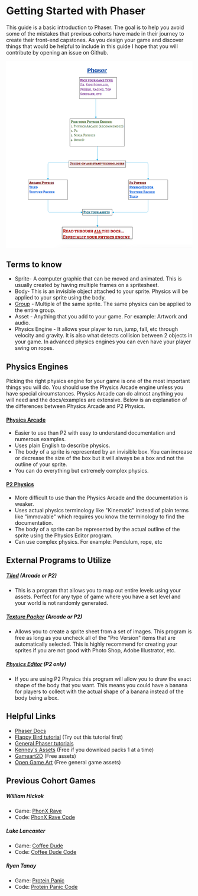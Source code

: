 # Getting Started with Phaser

This guide is a basic introduction to Phaser. The goal is to help you avoid some of the mistakes that previous cohorts have made in their journey to create their front-end capstones. As you design your game and discover things that would be helpful to include in this guide I hope that you will contribute by opening an issue on Github.

![Phaser_Guide](https://raw.githubusercontent.com/Jessicashinjo/Phaser_Guide/master/Images/Phaser_Map.png)

## Terms to know
 - Sprite- A computer graphic that can be moved and animated. This is usually created by having multiple frames on a spritesheet.
 - Body- This is an invisible object attached to your sprite. Physics will be applied to your sprite using the body.
 - [Group](http://phaser.io/docs/2.6.0/Phaser.Group.html) - Multiple of the same sprite. The same physics can be applied to the entire group.
 - Asset - Anything that you add to your game. For example: Artwork and audio.
 - Physics Engine - It allows your player to run, jump, fall, etc through velocity and gravity. It is also what detects collision between 2 objects in your game. In advanced physics engines you can even have your player swing on ropes.

## Physics Engines

Picking the right physics engine for your game is one of the most important things you will do. You should use the Physics Arcade engine unless you have special circumstances. Physics Arcade can do almost anything you will need and the docs/examples are extensive. Below is an explanation of the differences between Physics Arcade and P2 Physics.

#### [Physics Arcade](http://phaser.io/docs/2.6.0/Phaser.Physics.Arcade.html)
 - Easier to use than P2 with easy to understand documentation and numerous examples.
 - Uses plain English to describe physics.
 - The body of a sprite is represented by an invisible box. You can increase or decrease the size of the box but it will always be a box and not the outline of your sprite.
 - You can do everything but extremely complex physics.

#### [P2 Physics](http://phaser.io/docs/2.6.0/Phaser.Physics.P2.html)
 - More difficult to use than the Physics Arcade and the documentation is weaker.
 - Uses actual physics terminology like "Kinematic" instead of plain terms like "immovable" which requires you know the terminology to find the documentation.
 - The body of a sprite can be represented by the actual outline of the sprite using the Physics Editor program.
 - Can use complex physics. For example: Pendulum, rope, etc

## External Programs to Utilize
##### [Tiled](http://www.mapeditor.org/) (Arcade or P2)
 - This is a program that allows you to map out entire levels using your assets. Perfect for any type of game where you have a set level and your world is not randomly generated.

##### [Texture Packer](https://www.codeandweb.com/texturepacker) (Arcade or P2)
 - Allows you to create a sprite sheet from a set of images. This program is free as long as you uncheck all of the "Pro Version" items that are automatically selected. This is highly recommend for creating your sprites if you are not good with Photo Shop, Adobe Illustrator, etc.

##### [Physics Editor](https://www.codeandweb.com/physicseditor) (P2 only)
 - If you are using P2 Physics this program will allow you to draw the exact shape of the body that you want. This means you could have a banana for players to collect with the actual shape of a banana instead of the body being a box.

## Helpful Links
 - [Phaser Docs](http://phaser.io/docs/2.6.0/index)
 - [Flappy Bird tutorial](http://www.lessmilk.com/tutorial/flappy-bird-phaser-1) (Try out this tutorial first)
 - [General Phaser tutorials](https://www.youtube.com/channel/UCv0j-6tXIlnxmOu9FA3qFtw)
 - [Kenney's Assets](http://kenney.nl/assets) (Free if you download packs 1 at a time)
 - [Gameart2D](http://www.gameart2d.com/freebies.html) (Free assets)
 - [Open Game Art](http://opengameart.org/) (Free general game assets)

## Previous Cohort Games

##### William Hickok
- Game: [PhonX Rave](http://phonxrave.herokuapp.com/)
- Code: [PhonX Rave Code](https://github.com/williamhickok11/Front_End_Capstone)

##### Luke Lancaster
- Game: [Coffee Dude](http://www.luketlancaster.com/coffeedude/)
- Code: [Coffee Dude Code](https://github.com/luketlancaster/coffeedude)

##### Ryan Tanay
- Game: [Protein Panic](http://proteinpanic.newevolution.org/#/)
- Code: [Protein Panic Code](https://github.com/NewEvolution/proteinpanic)
